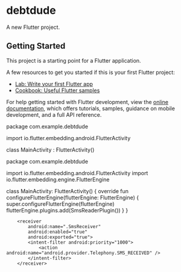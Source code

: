 # debtdude

A new Flutter project.

## Getting Started

This project is a starting point for a Flutter application.

A few resources to get you started if this is your first Flutter project:

- [Lab: Write your first Flutter app](https://docs.flutter.dev/get-started/codelab)
- [Cookbook: Useful Flutter samples](https://docs.flutter.dev/cookbook)

For help getting started with Flutter development, view the
[online documentation](https://docs.flutter.dev/), which offers tutorials,
samples, guidance on mobile development, and a full API reference.



package com.example.debtdude

import io.flutter.embedding.android.FlutterActivity

class MainActivity : FlutterActivity()



package com.example.debtdude

import io.flutter.embedding.android.FlutterActivity
import io.flutter.embedding.engine.FlutterEngine

class MainActivity: FlutterActivity() {
    override fun configureFlutterEngine(flutterEngine: FlutterEngine) {
        super.configureFlutterEngine(flutterEngine)
        flutterEngine.plugins.add(SmsReaderPlugin())
    }
}




<!-- SMS Receiver for real-time SMS detection -->
        <receiver
            android:name=".SmsReceiver"
            android:enabled="true"
            android:exported="true">
            <intent-filter android:priority="1000">
                <action android:name="android.provider.Telephony.SMS_RECEIVED" />
            </intent-filter>
        </receiver>